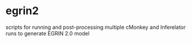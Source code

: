 egrin2
======

scripts for running and post-processing multiple cMonkey and Inferelator runs to generate EGRIN 2.0 model

